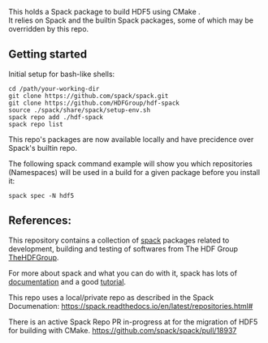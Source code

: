 This holds a Spack package to build HDF5 using CMake .  
It relies on Spack and the builtin Spack packages, some of which may be overridden by this repo.

## Getting started

Initial setup for bash-like shells:

```
cd /path/your-working-dir
git clone https://github.com/spack/spack.git
git clone https://github.com/HDFGroup/hdf-spack
source ./spack/share/spack/setup-env.sh
spack repo add ./hdf-spack
spack repo list
```

This repo's packages are now available locally and have precidence over Spack's builtin repo.

The following spack command example will show you which repositories (Namespaces) will be used in a build for a given package before you install it:

```
spack spec -N hdf5
```


## References: 

This repository contains a collection of [spack](https://spack.io/) packages related to development, building and testing of softwares from The HDF Group [TheHDFGroup](https://www.hdfgroup.org).

For more about spack and what you can do with it, spack has lots of
[documentation](https://spack.readthedocs.io/en/latest/) and a good
[tutorial](https://spack.readthedocs.io/en/latest/tutorial_sc16.html).

This repo uses a local/private repo as described in the Spack Documenation: https://spack.readthedocs.io/en/latest/repositories.html#

There is an active Spack Repo PR in-progress at for the migration of HDF5 for building with CMake.
https://github.com/spack/spack/pull/18937
